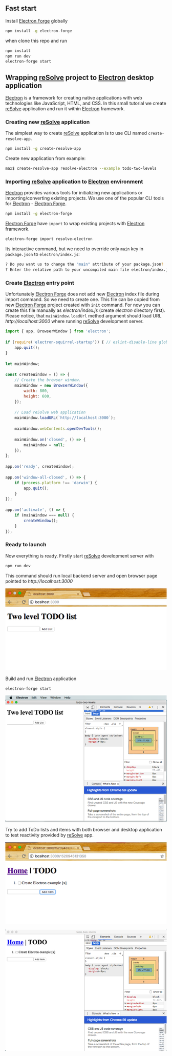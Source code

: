 ## Fast start

Install [Electron Forge](https://electronforge.io/) globally  

```bash
npm install -g electron-forge
```

when clone this repo and run

```bash
npm install
npm run dev
electron-forge start
```

## Wrapping [reSolve](https://github.com/reimagined/resolve) project to [Electron](https://electronjs.org/) desktop application

[Electron](https://electronjs.org/) is a framework for creating native applications with web technologies like JavaScript, HTML, and CSS.
In this small tutorial we create [reSolve](https://github.com/reimagined/resolve) application and run it within [Electron](https://electronjs.org/) framework.

### Creating new [reSolve](https://github.com/reimagined/resolve) application

The simplest way to create [reSolve](https://github.com/reimagined/resolve) application is to use CLI named `create-resolve-app`.

```bash
npm install -g create-resolve-app
```

Create new application from example:

```bash
max$ create-resolve-app resolve-electron --example todo-two-levels
```

### Importing [reSolve](https://github.com/reimagined/resolve) application to [Electron](https://electronjs.org/) environment

[Electron](https://electronjs.org/) provides various tools for initializing new applications or importing/converting existing projects. We use one of the popular CLI tools for [Electron](https://electronjs.org/) - [Electron Forge](https://electronforge.io/).

```bash
npm install -g electron-forge
``` 

[Electron Forge](https://electronforge.io/) have `import` to wrap existing projects with [Electron](https://electronjs.org/) framework. 

```bash
electron-forge import resolve-electron
```

Its interactive command, but we need to override only `main` key in `package.json` to `electron/index.js`:

```bash
? Do you want us to change the "main" attribute of your package.json?  If you are currently using babel and pointing to a "build" directory say yes. Yes
? Enter the relative path to your uncompiled main file electron/index.js
``` 

### Create [Electron](https://electronjs.org/) entry point

Unfortunately [Electron Forge](https://electronforge.io/) does not add new [Electron](https://electronjs.org/) index file during import command. So we need to create one. This file can be copied from new [Electron Forge](https://electronforge.io/) project created with `init` command. For now you can create this file manually as *electron/index.js* (create *electron* directory first).
Please notice, that `mainWindow.loadUrl` method argument should load URL *http://localhost:3000* where running [reSolve](https://github.com/reimagined/resolve) development server. 

```js
import { app, BrowserWindow } from 'electron';

if (require('electron-squirrel-startup')) { // eslint-disable-line global-require
    app.quit();
}

let mainWindow;

const createWindow = () => {
    // Create the browser window.
    mainWindow = new BrowserWindow({
        width: 800,
        height: 600,
    });

    // Load reSolve web application
    mainWindow.loadURL(`http://localhost:3000`);

    mainWindow.webContents.openDevTools();

    mainWindow.on('closed', () => {
        mainWindow = null;
    });
};

app.on('ready', createWindow);

app.on('window-all-closed', () => {
    if (process.platform !== 'darwin') {
        app.quit();
    }
});

app.on('activate', () => {
    if (mainWindow === null) {
        createWindow();
    }
});

```

### Ready to launch

Now everything is ready. Firstly start [reSolve](https://github.com/reimagined/resolve) development server with

```bash
npm run dev
``` 
This command should run local backend server and open browser page pointed to *http://localhost:3000*

![Screenshot 01](https://github.com/max-vasin/resolve-electron-app/blob/master/screenshots/s_01.png)

Build and run [Electron](https://electronjs.org/) application

```bash
electron-forge start
```

![Screenshot 02](https://github.com/max-vasin/resolve-electron-app/blob/master/screenshots/s_02.png)

Try to add ToDo lists and items with both browser and desktop application to test reactivity provided by [reSolve](https://github.com/reimagined/resolve) app.

![Screenshot 03](https://github.com/max-vasin/resolve-electron-app/blob/master/screenshots/s_03.png)

![Screenshot 04](https://github.com/max-vasin/resolve-electron-app/blob/master/screenshots/s_04.png)


